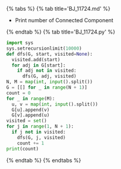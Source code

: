 {% tabs %}
{% tab title='BJ_11724.md' %}

* Print number of Connected Component

{% endtab %}
{% tab title='BJ_11724.py' %}

```py
import sys
sys.setrecursionlimit(10000)
def dfs(G, start, visited=None):
  visited.add(start)
  for adj in G[start]:
    if adj not in visited:
      dfs(G, adj, visited)
N, M = map(int, input().split())
G = [[] for _ in range(N + 1)]
count = 0
for _ in range(M):
  u, v = map(int, input().split())
  G[u].append(v)
  G[v].append(u)
visited = set()
for j in range(1, N + 1):
  if j not in visited:
    dfs(G, j, visited)
    count += 1
print(count)
```

{% endtab %}
{% endtabs %}